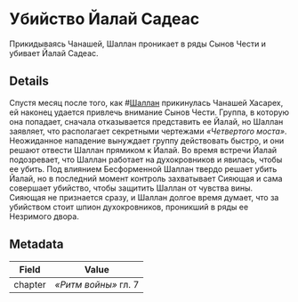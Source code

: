 # Убийство Йалай Садеас
Прикидываясь Чанашей, Шаллан проникает в ряды Сынов Чести и убивает Йалай Садеас.

## Details
Спустя месяц после того, как #[Шаллан](characters/shallan) прикинулась Чанашей Хасарех, ей наконец удается привлечь внимание Сынов Чести. Группа, в которую она попадает, сначала отказывается представить ее Йалай, но Шаллан заявляет, что располагает секретными чертежами *«Четвертого моста»*. Неожиданное нападение вынуждает группу действовать быстро, и они решают отвести Шаллан прямиком к Йалай. Во время встречи Йалай подозревает, что Шаллан работает на духокровников и явилась, чтобы ее убить. Под влиянием Бесформенной Шаллан твердо решает убить Йалай, но в последний момент контроль захватывает Сияющая и сама совершает убийство, чтобы защитить Шаллан от чувства вины. Сияющая не признается сразу, и Шаллан долгое время думает, что за убийством стоит шпион духокровников, проникший в ряды ее Незримого двора.

## Metadata
| Field | Value |
| ----- | ----- |
| chapter | *«Ритм войны»* гл. 7 |
